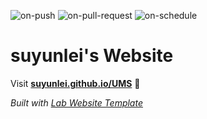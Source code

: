 
  ![on-push](../../actions/workflows/on-push.yaml/badge.svg)
  ![on-pull-request](../../actions/workflows/on-pull-request.yaml/badge.svg)
  ![on-schedule](../../actions/workflows/on-schedule.yaml/badge.svg)

  # suyunlei's Website

  Visit **[suyunlei.github.io/UMS](https://suyunlei.github.io/UMS)** 🚀

  _Built with [Lab Website Template](https://greene-lab.gitbook.io/lab-website-template-docs)_
